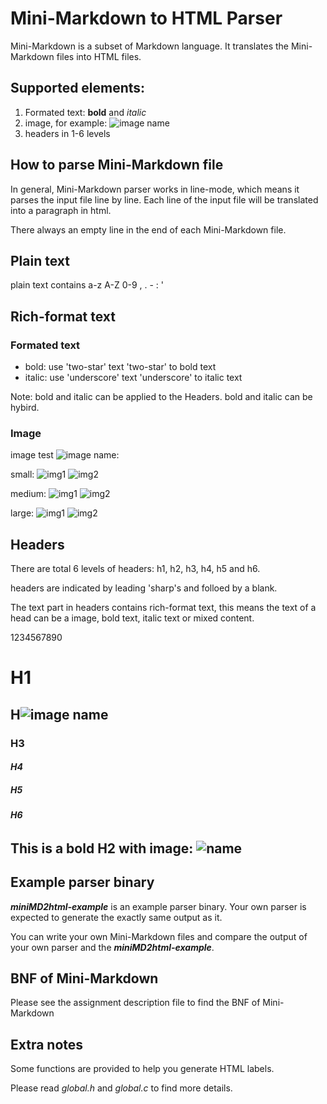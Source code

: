 # Mini-Markdown to HTML Parser
Mini-Markdown is a subset of Markdown language. It translates the Mini-Markdown files into HTML files.

## Supported elements:
1. Formated text: **bold** and _italic_
2. image, for example: ![image name](https://images.pexels.com/photos/1858161/pexels-photo-1858161.jpeg=10@15)
3. headers in 1-6 levels

## How to parse Mini-Markdown file
In general, Mini-Markdown parser works in line-mode, which means it parses the input file line by line.
Each line of the input file will be translated into a paragraph in html.

There always an empty line in the end of each Mini-Markdown file. 

## Plain text
plain text contains a-z A-Z 0-9 , . - : '

## Rich-format text
### Formated text
- bold: use 'two-star' text 'two-star' to bold text
- italic: use 'underscore' text 'underscore' to italic text

Note:    bold and italic can be applied to the Headers. bold and italic can be hybird.



### Image
image test ![image name](https://images.pexels.com/photos/1858161/pexels-photo-1858161.jpeg=10@10):

small:
![img1](https://images.pexels.com/photos/1974627/pexels-photo-1974627.jpeg=20@30) ![img2](https://images.pexels.com/photos/1858161/pexels-photo-1858161.jpeg=20@30)

medium:
![img1](https://images.pexels.com/photos/1974627/pexels-photo-1974627.jpeg=50@80) ![img2](https://images.pexels.com/photos/1858161/pexels-photo-1858161.jpeg=50@80)

large:
![img1](https://images.pexels.com/photos/1974627/pexels-photo-1974627.jpeg=100@150) ![img2](https://images.pexels.com/photos/1858161/pexels-photo-1858161.jpeg=100@150)

## Headers
There are total 6 levels of headers: h1, h2, h3, h4, h5 and h6.

headers are indicated by leading 'sharp's and folloed by a blank.

The text part in headers contains rich-format text, this means the text of a head can be a image, bold text, italic text or mixed content.

1234567890

# H1
## H![image name](https://i.imgur.com/KmppDzf.png=25@25)
### **H3**
#### _H4_
##### **_H5_**
###### _**H6**_

## **This is a bold H2** with image: ![name](https://i.imgur.com/KmppDzf.png=25@25)

## Example parser binary
_**miniMD2html-example**_ is an example parser binary. Your own parser is expected to generate the exactly same output as it.

You can write your own Mini-Markdown files and compare the output of your own parser and the _**miniMD2html-example**_.

## BNF of Mini-Markdown
Please see the assignment description file to find the BNF of Mini-Markdown


## Extra notes
Some functions are provided to help you generate HTML labels.

Please read _global.h_ and _global.c_ to find more details.
